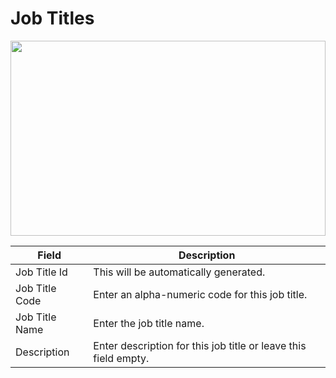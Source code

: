 # Job Titles

<img src="" height="312px" width="100%">

| Field          | Description                                                     |
| -------------- | --------------------------------------------------------------- |
| Job Title Id   | This will be automatically generated.                           |
| Job Title Code | Enter an alpha-numeric code for this job title.                 |
| Job Title Name | Enter the job title name.                                       |
| Description    | Enter description for this job title or leave this field empty. |
